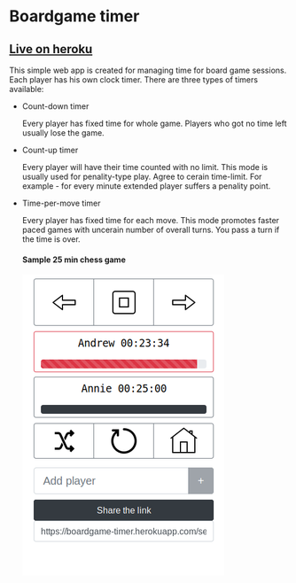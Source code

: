 # Boardgame timer
## [Live on heroku](https://boardgame-timer.herokuapp.com)

This simple web app is created for managing time for board game sessions. Each player has his own clock timer.
There are three types of timers available:

+ Count-down timer

  Every player has fixed time for whole game. Players who got no time left usually lose the game.

+ Count-up timer

  Every player will have their time counted with no limit. This mode is usually used for penality-type play.
  Agree to cerain time-limit. For example - for every minute extended player suffers a penality point.

+ Time-per-move timer

  Every player has fixed time for each move. This mode promotes faster paced games 
  with uncerain number of overall turns. You pass a turn if the time is over.
  
  #### Sample 25 min chess game
  
  ![alt text](https://github.com/AmadeuszFilipek/boardgame-timer/blob/master/sample_game.png)
  
  
  

